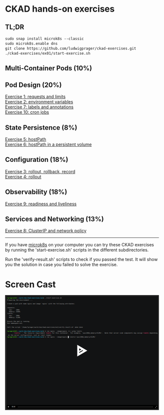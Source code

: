 # CKAD hands-on exercises

## TL;DR
```
sudo snap install microk8s --classic
sudo microk8s.enable dns
git clone https://github.com/ludwigprager/ckad-exercises.git
./ckad-exercises/ex01/start-exercise.sh 
```

## Multi-Container Pods (10%)
## Pod Design (20%)
[Exercise  1: requests and limits](./ex01/)  
[Exercise  2: environment variables](./ex2/)  
[Exercise  7: labels and annotations](./ex7/)  
[Exercise 10: cron jobs](./ex10/)  
## State Persistence (8%)
[Exercise  5: hostPath](./ex5/)  
[Exercise  6: hostPath in a persistent volume](./ex6/)  
## Configuration (18%)
[Exercise  3: rollout, rollback, record](./ex3/)  
[Exercise  4: rollout](./ex4/)  
## Observability (18%)
[Exercise  9: readiness and liveliness](./ex9/)  
## Services and Networking (13%)
[Exercise  8: ClusterIP and network policy](./ex8/)  

---

If you have [microk8s](https://microk8s.io/) on your computer you can try these CKAD
exercises by running the 'start-exercise.sh' scripts in the different subdirectories.  

Run the 'verify-result.sh' scripts to check if you passed the test.
It will show you the solution in case you failed to solve the exercise.

# Screen Cast
[![asciicast](ex01/ex01.png)](https://asciinema.org/a/404891)
